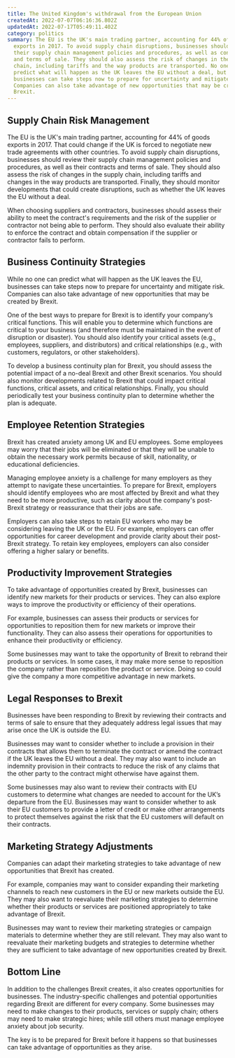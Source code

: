 ```yaml
---
title: The United Kingdom's withdrawal from the European Union
createdAt: 2022-07-07T06:16:36.802Z
updatedAt: 2022-07-17T05:49:11.402Z
category: politics
summary: The EU is the UK's main trading partner, accounting for 44% of goods
  exports in 2017. To avoid supply chain disruptions, businesses should review
  their supply chain management policies and procedures, as well as contracts
  and terms of sale. They should also assess the risk of changes in the supply
  chain, including tariffs and the way products are transported. No one can
  predict what will happen as the UK leaves the EU without a deal, but
  businesses can take steps now to prepare for uncertainty and mitigate risk.
  Companies can also take advantage of new opportunities that may be created by
  Brexit.
---
```


## Supply Chain Risk Management

The EU is the UK's main trading partner, accounting for 44% of goods exports in 2017. That could change if the UK is forced to negotiate new trade agreements with other countries. To avoid supply chain disruptions, businesses should review their supply chain management policies and procedures, as well as their contracts and terms of sale. They should also assess the risk of changes in the supply chain, including tariffs and changes in the way products are transported. Finally, they should monitor developments that could create disruptions, such as whether the UK leaves the EU without a deal.

When choosing suppliers and contractors, businesses should assess their ability to meet the contract's requirements and the risk of the supplier or contractor not being able to perform. They should also evaluate their ability to enforce the contract and obtain compensation if the supplier or contractor fails to perform.

## Business Continuity Strategies

While no one can predict what will happen as the UK leaves the EU, businesses can take steps now to prepare for uncertainty and mitigate risk. Companies can also take advantage of new opportunities that may be created by Brexit.

One of the best ways to prepare for Brexit is to identify your company’s critical functions. This will enable you to determine which functions are critical to your business (and therefore must be maintained in the event of disruption or disaster). You should also identify your critical assets (e.g., employees, suppliers, and distributors) and critical relationships (e.g., with customers, regulators, or other stakeholders).

To develop a business continuity plan for Brexit, you should assess the potential impact of a no-deal Brexit and other Brexit scenarios. You should also monitor developments related to Brexit that could impact critical functions, critical assets, and critical relationships. Finally, you should periodically test your business continuity plan to determine whether the plan is adequate.

## Employee Retention Strategies

Brexit has created anxiety among UK and EU employees. Some employees may worry that their jobs will be eliminated or that they will be unable to obtain the necessary work permits because of skill, nationality, or educational deficiencies.

Managing employee anxiety is a challenge for many employers as they attempt to navigate these uncertainties. To prepare for Brexit, employers should identify employees who are most affected by Brexit and what they need to be more productive, such as clarity about the company's post-Brexit strategy or reassurance that their jobs are safe.

Employers can also take steps to retain EU workers who may be considering leaving the UK or the EU. For example, employers can offer opportunities for career development and provide clarity about their post-Brexit strategy. To retain key employees, employers can also consider offering a higher salary or benefits.

## Productivity Improvement Strategies

To take advantage of opportunities created by Brexit, businesses can identify new markets for their products or services. They can also explore ways to improve the productivity or efficiency of their operations.

For example, businesses can assess their products or services for opportunities to reposition them for new markets or improve their functionality. They can also assess their operations for opportunities to enhance their productivity or efficiency.

Some businesses may want to take the opportunity of Brexit to rebrand their products or services. In some cases, it may make more sense to reposition the company rather than reposition the product or service. Doing so could give the company a more competitive advantage in new markets.

## Legal Responses to Brexit

Businesses have been responding to Brexit by reviewing their contracts and terms of sale to ensure that they adequately address legal issues that may arise once the UK is outside the EU.

Businesses may want to consider whether to include a provision in their contracts that allows them to terminate the contract or amend the contract if the UK leaves the EU without a deal. They may also want to include an indemnity provision in their contracts to reduce the risk of any claims that the other party to the contract might otherwise have against them.

Some businesses may also want to review their contracts with EU customers to determine what changes are needed to account for the UK’s departure from the EU. Businesses may want to consider whether to ask their EU customers to provide a letter of credit or make other arrangements to protect themselves against the risk that the EU customers will default on their contracts.

## Marketing Strategy Adjustments

Companies can adapt their marketing strategies to take advantage of new opportunities that Brexit has created.

For example, companies may want to consider expanding their marketing channels to reach new customers in the EU or new markets outside the EU. They may also want to reevaluate their marketing strategies to determine whether their products or services are positioned appropriately to take advantage of Brexit.

Businesses may want to review their marketing strategies or campaign materials to determine whether they are still relevant. They may also want to reevaluate their marketing budgets and strategies to determine whether they are sufficient to take advantage of new opportunities created by Brexit.

## Bottom Line

In addition to the challenges Brexit creates, it also creates opportunities for businesses. The industry-specific challenges and potential opportunities regarding Brexit are different for every company. Some businesses may need to make changes to their products, services or supply chain; others may need to make strategic hires; while still others must manage employee anxiety about job security.

The key is to be prepared for Brexit before it happens so that businesses can take advantage of opportunities as they arise.
